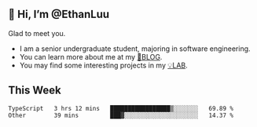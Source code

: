 ## 👋 Hi, I’m @EthanLuu

Glad to meet you.

- I am a senior undergraduate student, majoring in software engineering.
- You can learn more about me at my [📝BLOG](https://blog.ethanloo.cn).
- You may find some interesting projects in my [💡LAB](https://lab.ethanloo.cn).

## This Week
<!--START_SECTION:waka-->

```text
TypeScript   3 hrs 12 mins   █████████████████▒░░░░░░░   69.89 %
Other        39 mins         ███▓░░░░░░░░░░░░░░░░░░░░░   14.37 %
```

<!--END_SECTION:waka-->

